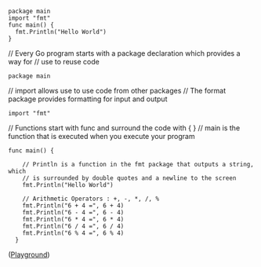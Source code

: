     package main
    import "fmt"
    func main() {
      fmt.Println("Hello World")
    }


// Every Go program starts with a package declaration which provides a way for
// use to reuse code

    package main

// import allows use to use code from other packages
// The format package provides formatting for input and output

    import "fmt"


// Functions start with func and surround the code with { }
// main is the function that is executed when you execute your program

    func main() {

        // Println is a function in the fmt package that outputs a string, which
        // is surrounded by double quotes and a newline to the screen
        fmt.Println("Hello World")

        // Arithmetic Operators : +, -, *, /, %
        fmt.Println("6 + 4 =", 6 + 4)
        fmt.Println("6 - 4 =", 6 - 4)
        fmt.Println("6 * 4 =", 6 * 4)
        fmt.Println("6 / 4 =", 6 / 4)
        fmt.Println("6 % 4 =", 6 % 4)
      }


([Playground](http://play.golang.org/p/YxGaFNIA4l))


